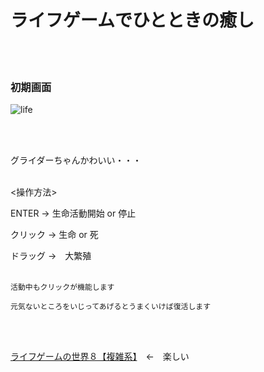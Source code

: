 # ライフゲームでひとときの癒し
<br>
<br>

### 初期画面
![life](https://user-images.githubusercontent.com/45383028/70251054-334d0000-17c2-11ea-994a-92626d0db381.gif)

<br>
<br>

グライダーちゃんかわいい・・・
<br>
<br>

<操作方法>
<br>

ENTER → 生命活動開始 or 停止
<br>

クリック  →  生命 or 死
<br>

ドラッグ  →　大繁殖
<br>
<br>

    活動中もクリックが機能します
   
    元気ないところをいじってあげるとうまくいけば復活します
<br>
<br>

[ライフゲームの世界８【複雑系】](https://www.nicovideo.jp/watch/sm19509968)　←　楽しい
